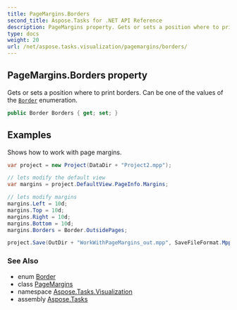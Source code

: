 ```yaml
---
title: PageMargins.Borders
second_title: Aspose.Tasks for .NET API Reference
description: PageMargins property. Gets or sets a position where to print borders. Can be one of the values of the Border enumeration
type: docs
weight: 20
url: /net/aspose.tasks.visualization/pagemargins/borders/
---
```

## PageMargins.Borders property

Gets or sets a position where to print borders. Can be one of the values of the [`Border`](../../border/) enumeration.

```csharp
public Border Borders { get; set; }
```

## Examples

Shows how to work with page margins.

```csharp
var project = new Project(DataDir + "Project2.mpp");

// lets modify the default view
var margins = project.DefaultView.PageInfo.Margins;

// lets modify margins
margins.Left = 10d;
margins.Top = 10d;
margins.Right = 10d;
margins.Bottom = 10d;
margins.Borders = Border.OutsidePages;

project.Save(OutDir + "WorkWithPageMargins_out.mpp", SaveFileFormat.Mpp);
```

### See Also

* enum [Border](../../border/)
* class [PageMargins](../)
* namespace [Aspose.Tasks.Visualization](../../pagemargins/)
* assembly [Aspose.Tasks](../../../)


